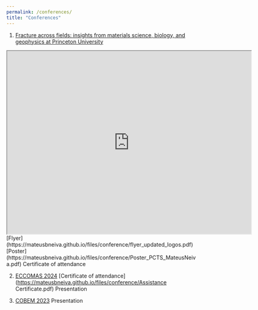 ```yaml
---
permalink: /conferences/
title: "Conferences"
---
```


1. [Fracture across fields: insights from materials science, biology, and geophysics at Princeton University](https://pcts.princeton.edu/events/2024/fracture-across-fields-insights-materials-science-biology-and-geophysics)
<iframe src="https://mateusbneiva.github.io/files/conference/Poster_PCTS_MateusNeiva.pdf" width="640" height="480" allow="autoplay"></iframe> 
[Flyer](https://mateusbneiva.github.io/files/conference/flyer_updated_logos.pdf)
[Poster](https://mateusbneiva.github.io/files/conference/Poster_PCTS_MateusNeiva.pdf) 
Certificate of attendance

2. [ECCOMAS 2024](https://eccomas2024.org/) 
[Certificate of attendance](https://mateusbneiva.github.io/files/conference/Assistance Certificate.pdf)
Presentation

4. [COBEM 2023](https://eventos.abcm.org.br/cobem2023/) 
Presentation
